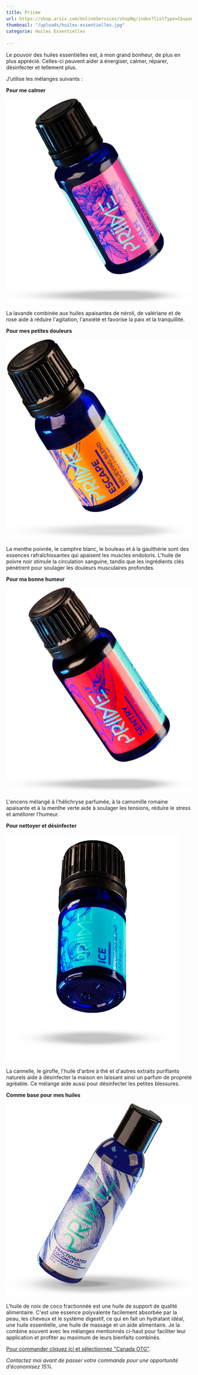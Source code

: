 ```yaml
---
title: Priime
url: https://shop.ariix.com/OnlineServices/shopNg/index?listType=C&sponsorId=7098258
thumbnail: "/uploads/huiles-essentielles.jpg"
categorie: Huiles Essentielles

---
```

Le pouvoir des huiles essentielles est, à mon grand bonheur, de plus en plus apprécié. Celles-ci peuvent aider à énergiser, calmer, réparer, désinfecter et tellement plus.

J’utilise les mélanges suivants :

**Pour me calmer**

![Lavande](/uploads/calm_bottle_lg.png)

La lavande combinée aux huiles apaisantes de néroli, de valériane et de rose aide à réduire l'agitation, l'anxiété et favorise la paix et la tranquillité.

**Pour mes petites douleurs** 

![Menthe Poivrée](/uploads/escape_bottle_lg.png)

La menthe poivrée, le camphre blanc, le bouleau et à la gaulthérie sont des essences rafraîchissantes qui apaisent les muscles endoloris. L'huile de poivre noir stimule la circulation sanguine, tandis que les ingrédients clés pénètrent pour soulager les douleurs musculaires profondes.

**Pour ma bonne humeur**

![libéré](/uploads/sentry_bottle_lg.png)

L'encens mélangé à l'hélichryse parfumée, à la camomille romaine apaisante et à la menthe verte aide à soulager les tensions, réduire le stress et améliorer l’humeur.

**Pour nettoyer et désinfecter**

![libéré](/uploads/ice_bottle_lg.png)

La cannelle, le girofle, l'huile d'arbre à thé et d'autres extraits purifiants naturels aide à désinfecter la maison en laissant ainsi un parfum de propreté agréable. Ce mélange aide aussi pour désinfecter les petites blessures.

**Comme base pour mes huiles**

![Noix de coco](/uploads/coconut_bottle_lg.png)

L'huile de noix de coco fractionnée est une huile de support de qualité alimentaire. C'est une essence polyvalente facilement absorbée par la peau, les cheveux et le système digestif, ce qui en fait un hydratant idéal, une huile essentielle, une huile de massage et un aide alimentaire. Je la combine souvent avec les mélanges mentionnés ci-haut pour faciliter leur application et profiter au maximum de leurs bienfaits combinés.

[Pour commander cliquez ici et sélectionnez "Canada OTG"](https://shop.ariix.com/OnlineServices/shopNg/index?listType=C&sponsorId=7098258).

_Contactez moi avant de passer votre commande pour une opportunité d’économisez 15%._